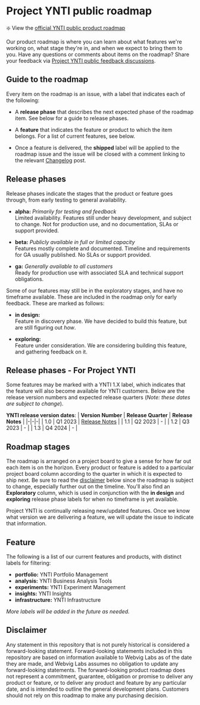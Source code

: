 # Project YNTI public roadmap

:sparkle: View the [official YNTI public product roadmap](https://github.com/orgs/WebvigLaboratories/projects/1)

Our product roadmap is where you can learn about what features we're working on, what stage they're in, and when we expect to bring them to you. Have any questions or comments about items on the roadmap? Share your feedback via [Project YNTI public feedback discussions](https://github.com/WebvigLaboratories/ynti-roadmap/discussions). 

## Guide to the roadmap

Every item on the roadmap is an issue, with a label that indicates each of the following:

- A **release phase** that describes the next expected phase of the roadmap item. See below for a guide to release phases. 

- A **feature** that indicates the feature or product to which the item belongs. For a list of current features, see below. 

- Once a feature is delivered, the **shipped** label will be applied to the roadmap issue and the issue will be closed with a comment linking to the relevant [Changelog](https://TBD/) post.

## Release phases

Release phases indicate the stages that the product or feature goes through, from early testing to general availability.

- **alpha:** *Primarily for testing and feedback*\
Limited availability. Features still under heavy development, and subject to change. Not for production use, and no documentation, SLAs or support provided.

- **beta:** *Publicly available in full or limited capacity*\
Features mostly complete and documented. Timeline and requirements for GA usually published. No SLAs or support provided.

- **ga:** *Generally available to all customers*\
Ready for production use with associated SLA and technical support obligations.

Some of our features may still be in the exploratory stages, and have no timeframe available. These are included in the roadmap only for early feedback. These are marked as follows: 

- **in design:**\
Feature in discovery phase. We have decided to build this feature, but are still figuring out _how_.

- **exploring:**\
Feature under consideration. We are considering building this feature, and gathering feedback on it.

## Release phases - For Project YNTI

Some features may be marked with a YNTI 1.X label, which indicates that the feature will also become available for YNTI customers. Below are the release version numbers and expected release quarters (_Note: these dates are subject to change_). 

**YNTI release version dates**:
| **Version Number** | **Release Quarter** | **Release Notes** |
|-|-|-|
| 1.0 | Q1 2023 | [Release Notes](https://TBD) |
| 1.1 | Q2 2023 | - |
| 1.2 | Q3 2023 | - |
| 1.3 | Q4 2024 | - |

## Roadmap stages

The roadmap is arranged on a project board to give a sense for how far out each item is on the horizon. Every product or feature is added to a particular project board column according to the quarter in which it is expected to ship next. Be sure to read the [disclaimer](#disclaimer) below since the roadmap is subject to change, especially further out on the timeline.  You'll also find an **Exploratory** column, which is used in conjunction with the **in design** and **exploring** release phase labels for when no timeframe is yet available.

Project YNTI is continually releasing new/updated features. Once we know what version we are delivering a feature, we will update the issue to indicate that information.

## Feature

The following is a list of our current features and products, with distinct labels for filtering:

- **portfolio:** YNTI Portfolio Management
- **analysis:** YNTI Business Analysis Tools
- **experiments:** YNTI Experiment Management
- **insights:** YNTI Insights
- **infrastructure:** YNTI Infrastructure

_More labels will be added in the future as needed._

## Disclaimer 

Any statement in this repository that is not purely historical is considered a forward-looking statement. Forward-looking statements included in this repository are based on information available to Webvig Labs as of the date they are made, and Webvig Labs assumes no obligation to update any forward-looking statements. The forward-looking product roadmap does not represent a commitment, guarantee, obligation or promise to deliver any product or feature, or to deliver any product and feature by any particular date, and is intended to outline the general development plans. Customers should not rely on this roadmap to make any purchasing decision.
